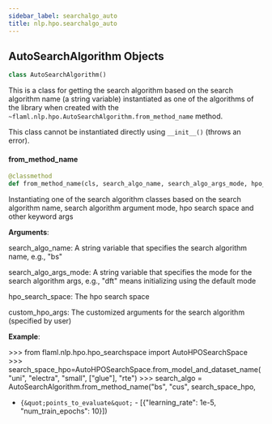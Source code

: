 ```yaml
---
sidebar_label: searchalgo_auto
title: nlp.hpo.searchalgo_auto
---
```


## AutoSearchAlgorithm Objects

```python
class AutoSearchAlgorithm()
```

This is a class for getting the search algorithm based on the search algorithm name
(a string variable) instantiated as one of the algorithms of the library when
created with the `~flaml.nlp.hpo.AutoSearchAlgorithm.from_method_name` method.

This class cannot be instantiated directly using ``__init__()`` (throws an error).

#### from\_method\_name

```python
@classmethod
def from_method_name(cls, search_algo_name, search_algo_args_mode, hpo_search_space, time_budget, metric_name, metric_mode_name, **custom_hpo_args)
```

Instantiating one of the search algorithm classes based on the search algorithm name, search algorithm
argument mode, hpo search space and other keyword args

**Arguments**:

  search_algo_name:
  A string variable that specifies the search algorithm name, e.g., &quot;bs&quot;
  
  search_algo_args_mode:
  A string variable that specifies the mode for the search algorithm args, e.g., &quot;dft&quot; means
  initializing using the default mode
  
  hpo_search_space:
  The hpo search space
  
  custom_hpo_args:
  The customized arguments for the search algorithm (specified by user)
  

**Example**:

  &gt;&gt;&gt; from flaml.nlp.hpo.hpo_searchspace import AutoHPOSearchSpace
  &gt;&gt;&gt; search_space_hpo=AutoHPOSearchSpace.from_model_and_dataset_name(&quot;uni&quot;, &quot;electra&quot;, &quot;small&quot;, [&quot;glue&quot;], &quot;rte&quot;)
  &gt;&gt;&gt; search_algo = AutoSearchAlgorithm.from_method_name(&quot;bs&quot;, &quot;cus&quot;, search_space_hpo,
- `{&quot;points_to_evaluate&quot;` - [{&quot;learning_rate&quot;: 1e-5, &quot;num_train_epochs&quot;: 10}])

